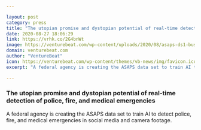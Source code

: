 ```yaml
---

layout: post
category: press
title: "The utopian promise and dystopian potential of real-time detection of police, fire, and medical emergencies"
date: 2020-08-27 18:06:29
link: https://vrhk.co/2G4bnWt
image: https://venturebeat.com/wp-content/uploads/2020/08/asaps-ds1-bus-medical.jpg?w=1200&strip=all
domain: venturebeat.com
author: "VentureBeat"
icon: https://venturebeat.com/wp-content/themes/vb-news/img/favicon.ico
excerpt: "A federal agency is creating the ASAPS data set to train AI to detect police, fire, and medical emergencies in social media and camera footage."

---
```


### The utopian promise and dystopian potential of real-time detection of police, fire, and medical emergencies

A federal agency is creating the ASAPS data set to train AI to detect police, fire, and medical emergencies in social media and camera footage.